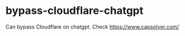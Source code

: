# bypass-cloudflare-chatgpt
Can bypass Cloudflare on chatgpt. Check https://www.capsolver.com/ 
                                                                                                                     